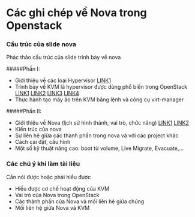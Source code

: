 # Các ghi chép về Nova trong Openstack

### Cấu trúc của slide nova
Phác thảo cấu trúc của slide trình bày về nova

#####Phần I: 
* Giới thiệu về các loại Hypervisor
[LINK1](https://wiki.openstack.org/wiki/HypervisorSupportMatrix)
* Trình bày về KVM là hypervisor được dùng phổ biến trong OpenStack
[LINK1](http://www.slideshare.net/Cameroon45/kvm-linuxbased-virtualization)
[LINK2](http://www.slideshare.net/WanLeungWong/kernel-virtual-machine?related=1)
[LINK3](http://www.slideshare.net/hafeezi/kvm-virtualization-platform)
[LINK4](http://www.slideshare.net/NOVL/virtualization-with-kvm-kernelbased-virtual-machine)
* Thực hành tạo máy ảo trên KVM bằng lệnh và công cụ virt-manager

#####Phần II: 
* Giới thiệu về Nova (lịch sử hình thành, vai trò, chức năng)
[LINK1](http://www.slideshare.net/sgordon2/deep-dive-openstack-summit-red-hat-summit-2014?related=1)
[LINK2](http://www.slideshare.net/AnilBidari1/openstack-nova-behind-the-scenes)
* Kiến trúc của nova
* Sự liên hệ giữa các thành phần trong nova và với các project khác
* Cách cài đặt, cấu hình
* Một số kỹ thuật nâng cao: boot từ volume, Live Migrate, Evacuate,...

### Các chú ý khi làm tài liệu
Cần nói được hoặc phải hiểu được
* Hiều được cơ chế hoạt động của KVM
* Vai trò của Nova trong OpenStack
* Các thành phần của Nova và mối liên hệ giữa chúng
* Mối liên hệ giữa Nova và KVM
